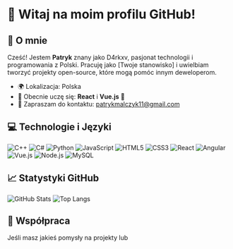 # 👋 Witaj na moim profilu GitHub!

## 🌟 O mnie

Cześć! Jestem **Patryk** znany jako D4rkxv, pasjonat technologii i programowania z Polski. Pracuję jako [Twoje stanowisko] i uwielbiam tworzyć projekty open-source, które mogą pomóc innym deweloperom.

- 🌍 Lokalizacja: Polska
- 🌱 Obecnie uczę się: **React** i **Vue.js** 🚀
- 💬 Zapraszam do kontaktu: patrykmalczyk11@gmail.com

## 💻 Technologie i Języki


![C++](https://img.shields.io/badge/C++-00599C?style=for-the-badge&logo=cplusplus&logoColor=white)
![C#](https://img.shields.io/badge/C%23-239120?style=for-the-badge&logo=csharp&logoColor=white)
![Python](https://img.shields.io/badge/Python-3776AB?style=for-the-badge&logo=python&logoColor=white)
![JavaScript](https://img.shields.io/badge/JavaScript-F7DF1E?style=for-the-badge&logo=javascript&logoColor=black)
![HTML5](https://img.shields.io/badge/HTML5-E34F26?style=for-the-badge&logo=html5&logoColor=white)
![CSS3](https://img.shields.io/badge/CSS3-1572B6?style=for-the-badge&logo=css3&logoColor=white)
![React](https://img.shields.io/badge/React-61DAFB?style=for-the-badge&logo=react&logoColor=black)
![Angular](https://img.shields.io/badge/Angular-E23237?style=for-the-badge&logo=angular&logoColor=white)
![Vue.js](https://img.shields.io/badge/Vue.js-4FC08D?style=for-the-badge&logo=vue.js&logoColor=white)
![Node.js](https://img.shields.io/badge/Node.js-339933?style=for-the-badge&logo=node.js&logoColor=white)
![MySQL](https://img.shields.io/badge/MySQL-4479A1?style=for-the-badge&logo=mysql&logoColor=white)

## 📈 Statystyki GitHub

![GitHub Stats](https://github-readme-stats.vercel.app/api?username=D4rkxv&show_icons=true&theme=radical)
![Top Langs](https://github-readme-stats.vercel.app/api/top-langs/?username=D4rkxv&layout=compact&theme=radical)

## 🤝 Współpraca

Jeśli masz jakieś pomysły na projekty lub

